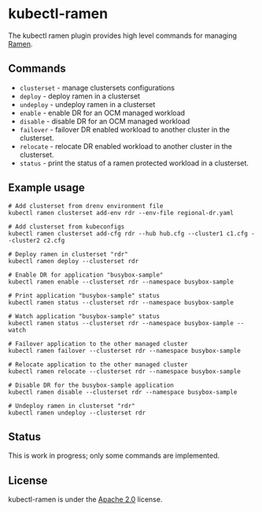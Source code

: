 <!--
SPDX-FileCopyrightText: The RamenDR authors
SPDX-License-Identifier: Apache-2.0
-->

# kubectl-ramen

The kubectl ramen plugin provides high level commands for managing
[Ramen](https://github.com/RamenDR/ramen).

## Commands

- `clusterset` - manage clustersets configurations
- `deploy` - deploy ramen in a clusterset
- `undeploy` - undeploy ramen in a clusterset
- `enable` - enable DR for an OCM managed workload
- `disable` - disable DR for an OCM managed workload
- `failover` - failover DR enabled workload to another cluster in the
  clusterset.
- `relocate` - relocate DR enabled workload to another cluster in the
  clusterset.
- `status` - print the status of a ramen protected workload in a
  clusterset.

## Example usage

```shell
# Add clusterset from drenv environment file
kubectl ramen clusterset add-env rdr --env-file regional-dr.yaml

# Add clusterset from kubeconfigs
kubectl ramen clusterset add-cfg rdr --hub hub.cfg --cluster1 c1.cfg --cluster2 c2.cfg

# Deploy ramen in clusterset "rdr"
kubectl ramen deploy --clusterset rdr

# Enable DR for application "busybox-sample"
kubectl ramen enable --clusterset rdr --namespace busybox-sample

# Print application "busybox-sample" status
kubectl ramen status --clusterset rdr --namespace busybox-sample

# Watch application "busybox-sample" status
kubectl ramen status --clusterset rdr --namespace busybox-sample --watch

# Failover application to the other managed cluster
kubectl ramen failover --clusterset rdr --namespace busybox-sample

# Relocate application to the other managed cluster
kubectl ramen relocate --clusterset rdr --namespace busybox-sample

# Disable DR for the busybox-sample application
kubectl ramen disable --clusterset rdr --namespace busybox-sample

# Undeploy ramen in clusterset "rdr"
kubectl ramen undeploy --clusterset rdr
```

## Status

This is work in progress; only some commands are implemented.

## License

kubectl-ramen is under the [Apache 2.0](LICENSES/Apache-2.0.txt)
license.
